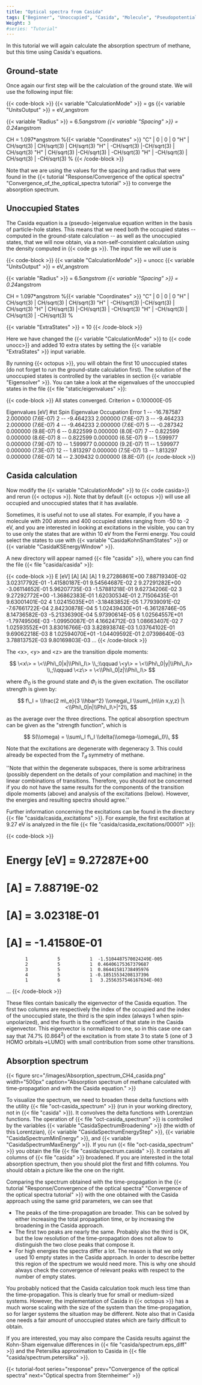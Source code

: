 ```yaml
---
title: "Optical spectra from Casida"
tags: ["Beginner", "Unoccupied", "Casida", "Molecule", "Pseudopotentials", "DFT", "Optical Absorption", "oct-casida_spectrum"]
Weight: 3
#series: "Tutorial"
---
```



In this tutorial we will again calculate the absorption spectrum of methane, but this time using Casida's equations.


##  Ground-state  

Once again our first step will be the calculation of the ground state. We will use the following input file:

{{< code-block >}}
 {{< variable "CalculationMode" >}} = gs
 {{< variable "UnitsOutput" >}} = eV_angstrom
 
 {{< variable "Radius" >}} = 6.5*angstrom
 {{< variable "Spacing" >}} = 0.24*angstrom
 
 CH = 1.097*angstrom
 %{{< variable "Coordinates" >}}
   "C" |           0 |          0 |           0 
   "H" |  CH/sqrt(3) | CH/sqrt(3) |  CH/sqrt(3)
   "H" | -CH/sqrt(3) |-CH/sqrt(3) |  CH/sqrt(3)
   "H" |  CH/sqrt(3) |-CH/sqrt(3) | -CH/sqrt(3)
   "H" | -CH/sqrt(3) | CH/sqrt(3) | -CH/sqrt(3)
 %
{{< /code-block >}}

Note that we are using the values for the spacing and radius that were found in the {{< tutorial "Response/Convergence of the optical spectra" "Convergence_of_the_optical_spectra tutorial" >}} to converge the absorption spectrum.

##  Unoccupied States  

The Casida equation is a (pseudo-)eigenvalue equation written in the basis of particle-hole states. This means that we need both the occupied states -- computed in the ground-state calculation -- as well as the unoccupied states, that we will now obtain, via a non-self-consistent calculation using the density computed in {{< code gs >}}. The input file we will use is

{{< code-block >}}
 {{< variable "CalculationMode" >}} = unocc
 {{< variable "UnitsOutput" >}} = eV_angstrom
 
 {{< variable "Radius" >}} = 6.5*angstrom
 {{< variable "Spacing" >}} = 0.24*angstrom
 
 CH = 1.097*angstrom
 %{{< variable "Coordinates" >}}
   "C" |           0 |          0 |           0 
   "H" |  CH/sqrt(3) | CH/sqrt(3) |  CH/sqrt(3)
   "H" | -CH/sqrt(3) |-CH/sqrt(3) |  CH/sqrt(3)
   "H" |  CH/sqrt(3) |-CH/sqrt(3) | -CH/sqrt(3)
   "H" | -CH/sqrt(3) | CH/sqrt(3) | -CH/sqrt(3)
 %
 
 {{< variable "ExtraStates" >}} = 10
{{< /code-block >}}

Here we have changed the {{< variable "CalculationMode" >}} to {{< code unocc>}} and added 10 extra states by setting the {{< variable "ExtraStates" >}} input variable.

By running {{< octopus >}}, you will obtain the first 10 unoccupied states (do not forget to run the ground-state calculation first). The solution of the unoccupied states is controlled by the variables in section {{< variable "Eigensolver" >}}. You can take a look at the eigenvalues of the unoccupied states in the file {{< file "static/eigenvalues" >}}:

{{< code-block >}}
All states converged.
Criterion =      0.100000E-05

Eigenvalues [eV]
 #st  Spin   Eigenvalue      Occupation     Error
   1   --   -16.787587       2.000000      (7.6E-07)
   2   --    -9.464233       2.000000      (7.6E-07)
   3   --    -9.464233       2.000000      (7.6E-07)
   4   --    -9.464233       2.000000      (7.6E-07)
   5   --    -0.287342       0.000000      (9.8E-07)
   6   --     0.822599       0.000000      (8.0E-07)
   7   --     0.822599       0.000000      (8.6E-07)
   8   --     0.822599       0.000000      (6.5E-07)
   9   --     1.599977       0.000000      (7.9E-07)
  10   --     1.599977       0.000000      (9.2E-07)
  11   --     1.599977       0.000000      (7.3E-07)
  12   --     1.813297       0.000000      (7.5E-07)
  13   --     1.813297       0.000000      (7.6E-07)
  14   --     2.309432       0.000000      (8.8E-07)
{{< /code-block >}}

##  Casida calculation  

Now modify the {{< variable "CalculationMode" >}} to {{< code casida>}} and rerun {{< octopus >}}. Note that by default {{< octopus >}} will use all occupied and unoccupied states that it has available. 

Sometimes, it is useful not to use all states. For example, if you have a molecule with 200 atoms and 400 occupied states ranging from -50 to -2 eV, and you are interested in looking at excitations in the visible, you can try to use only the states that are within 10 eV from the Fermi energy. You could select the states to use with {{< variable "CasidaKohnShamStates" >}} or {{< variable "CasidaKSEnergyWindow" >}}.

A new directory will appear named {{< file "casida" >}}, where you can find the file {{< file "casida/casida" >}}:

{{< code-block >}}
                E [eV]         <x> [A]         <y> [A]         <z> [A]             <f>
     1  9.27286861E+00  7.88719340E-02  3.02317792E-01 -1.41580187E-01  9.54564687E-02
     2  9.27291282E+00 -3.06114652E-01  5.96207735E-03 -1.57881218E-01  9.62734206E-02
     3  9.27292772E+00 -1.36862383E-01  1.62030534E-01  2.71506435E-01  9.63001401E-02
     4  1.02415035E+01 -3.18483852E-05  1.77939091E-02 -7.67661722E-04  2.84230878E-04
     5  1.02439430E+01 -6.36128746E-05  8.14736582E-03 -5.21336390E-04  5.97390614E-05
     6  1.02564557E+01 -1.79749506E-03 -1.09950087E-01  4.16624712E-03  1.08663407E-02
     7  1.02593552E+01  3.83016766E-03  3.82893874E-03  1.03764102E-01  9.69062218E-03
     8  1.02594070E+01 -1.04409592E-01  2.07398640E-03  3.78813752E-03  9.80169803E-03
...
{{< /code-block >}}

The \<x\>, \<y\> and \<z\> are the transition dipole moments:

$$
  \<x\> = \<\\Phi\_0|x|\\Phi\_I\>
  \\,;\\qquad
  \<y\> = \<\\Phi\_0|y|\\Phi\_I\>
  \\,;\\qquad
  \<z\> = \<\\Phi\_0|z|\\Phi\_I\>
$$

where $\Phi_0$ is the ground state and $\Phi_I$ is the given excitation. The
oscillator strength is given by:

$$
  f\_I = \\frac{2 m\_e}{3 \\hbar^2} \\omega\_I \\sum\_{n\\in x,y,z} |\<\\Phi\_0|n|\\Phi\_I\>|^2\\,
$$

as the average over the three directions. The optical absorption spectrum can be given as the "strength function",
which is

$$
  S(\\omega) = \\sum\_I f\_I \\delta(\\omega-\\omega\_I)\\,
$$

Note that the excitations are degenerate with degeneracy 3. This could already be expected from the $T_d$ symmetry of methane.

''Note that within the degenerate subspaces, there is some arbitrariness (possibly dependent on the details of your compilation and machine) in the linear combinations of transitions. Therefore, you should not be concerned if you do not have the same results for the components of the transition dipole moments (above) and analysis of the excitations (below). However, the energies and resulting spectra should agree.''

Further information concerning the excitations can be found in the directory {{< file "casida/casida_excitations" >}}. For example, the first excitation at 9.27 eV is analyzed in the file {{< file "casida/casida_excitations/00001" >}}:

{{< code-block >}}
# Energy [eV] =    9.27287E+00
# <x> [A] =    7.88719E-02
# <y> [A] =    3.02318E-01
# <z> [A] =   -1.41580E-01
           1           5           1  -1.5104487570024249E-005
           2           5           1  0.46406175367379687     
           3           5           1  0.86441581738495976     
           4           5           1 -0.18515534208137396     
           1           6           1   3.2556357546167634E-003
...
{{< /code-block >}}

These files contain basically the eigenvector of the Casida equation. The first two columns are respectively the index of the occupied and the index of the unoccupied state, the third is the spin index (always 1 when spin-unpolarized), and the fourth is the coefficient of that state in the Casida eigenvector. This eigenvector is normalized to one, so in this case one can say that 74.7% (0.864<sup>2</sup>) of the excitation is from state 3 to state 5 (one of 3 HOMO orbitals->LUMO) with small contribution from some other transitions.

##  Absorption spectrum  

{{< figure src="/images/Absorption_spectrum_CH4_casida.png" width="500px" caption="Absorption spectrum of methane calculated with time-propagation and with the Casida equation." >}}

To visualize the spectrum, we need to broaden these delta functions with the utility {{< file "oct-casida_spectrum" >}} (run in your working directory, not in {{< file "casida" >}}). It convolves the delta functions with Lorentzian functions. The operation of {{< file "oct-casida_spectrum" >}} is controlled by the variables {{< variable "CasidaSpectrumBroadening" >}} (the width of this Lorentzian), {{< variable "CasidaSpectrumEnergyStep" >}}, {{< variable "CasidaSpectrumMinEnergy" >}}, and {{< variable "CasidaSpectrumMaxEnergy" >}}. If you run  {{< file "oct-casida_spectrum" >}} you obtain the file {{< file "casida/spectrum.casida" >}}. It contains all columns of {{< file "casida" >}} broadened. If you are interested in the total absorption spectrum, then you should plot the first and fifth columns. You should obtain a picture like the one on the right.

Comparing the spectrum obtained with the time-propagation in the {{< tutorial "Response/Convergence of the optical spectra" "Convergence of the optical spectra tutorial" >}} with the one obtained with the Casida approach using the same grid parameters, we can see that

* The peaks of the time-propagation are broader. This can be solved by either increasing the total propagation time, or by increasing the broadening in the Casida approach.
* The first two peaks are nearly the same. Probably also the third is OK, but the low resolution of the time-propagation does not allow to distinguish the two close peaks that compose it.
* For high energies the spectra differ a lot. The reason is that we only used 10 empty states in the Casida approach. In order to describe better this region of the spectrum we would need more. This is why one should always check the convergence of relevant peaks with respect to the number of empty states.

You probably noticed that the Casida calculation took much less time than the time-propagation. This is clearly true for small or medium-sized systems. However, the implementation of Casida in {{< octopus >}} has a much worse scaling with the size of the system than the time-propagation, so for larger systems the situation may be different. Note also that in Casida one needs a fair amount of unoccupied states which are fairly difficult to obtain.

If you are interested, you may also compare the Casida results against the Kohn-Sham eigenvalue differences in {{< file "casida/spectrum.eps_diff" >}} and the Petersilka approximation to Casida in {{< file "casida/spectrum.petersilka" >}}.

{{< tutorial-foot series="response" prev="Convergence of the optical spectra" next="Optical spectra from Sternheimer" >}}
